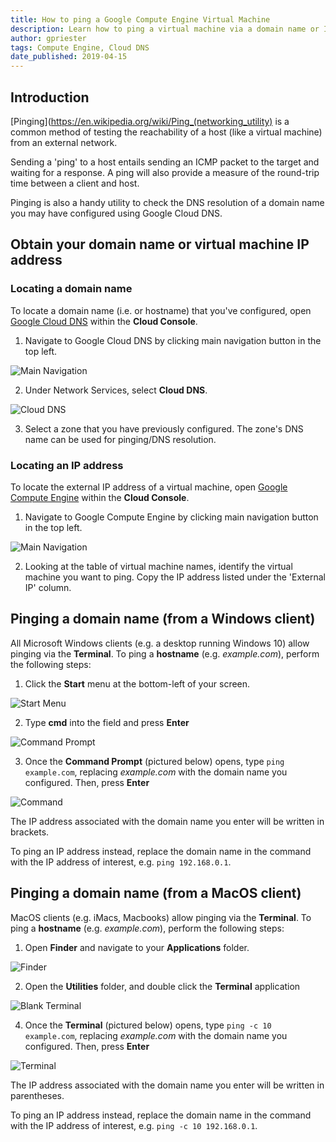 ```yaml
---
title: How to ping a Google Compute Engine Virtual Machine
description: Learn how to ping a virtual machine via a domain name or IP address
author: gpriester
tags: Compute Engine, Cloud DNS
date_published: 2019-04-15
---
```


## Introduction

[Pinging](https://en.wikipedia.org/wiki/Ping_(networking_utility) is a common method of testing the reachability of a host (like a virtual machine) from an external network.

Sending a 'ping' to a host entails sending an ICMP packet to the target and waiting for a response.  A ping will also provide a measure of the round-trip time between a client and host.

Pinging is also a handy utility to check the DNS resolution of a domain name you may have configured using Google Cloud DNS.

## Obtain your domain name or virtual machine IP address

### Locating a domain name

To locate a domain name (i.e. or hostname) that you've configured, open [Google Cloud DNS](https://console.cloud.google.com/net-services/dns/zones) within the **Cloud Console**.

1.  Navigate to Google Cloud DNS by clicking main navigation button in the top left.

![Main Navigation](https://storage.googleapis.com/gcp-community/tutorials/ping-a-google-compute-engine-virtual-machine/console_nav.png)

2.  Under Network Services, select **Cloud DNS**.

![Cloud DNS](https://storage.googleapis.com/gcp-community/tutorials/ping-a-google-compute-engine-virtual-machine/cloud_dns.png)

3.  Select a zone that you have previously configured.  The zone's DNS name can be used for pinging/DNS resolution.

### Locating an IP address

To locate the external IP address of a virtual machine, open [Google Compute Engine](https://console.cloud.google.com/compute/instances) within the **Cloud Console**.

1.  Navigate to Google Compute Engine by clicking main navigation button in the top left.

![Main Navigation](https://storage.googleapis.com/gcp-community/tutorials/ping-a-google-compute-engine-virtual-machine/console_nav.png)

2.  Looking at the table of virtual machine names, identify the virtual machine you want to ping.  Copy the IP address listed under the 'External IP' column.

## Pinging a domain name (from a Windows client)

All Microsoft Windows clients (e.g. a desktop running Windows 10) allow pinging via the **Terminal**.  To ping a **hostname** (e.g. *example.com*), perform the following steps:

1.  Click the **Start** menu at the bottom-left of your screen.

![Start Menu](https://storage.googleapis.com/gcp-community/tutorials/ping-a-google-compute-engine-virtual-machine/windows_start.png)

2.  Type **cmd** into the field and press **Enter**

![Command Prompt](https://storage.googleapis.com/gcp-community/tutorials/ping-a-google-compute-engine-virtual-machine/windows_prompt.png)

3.  Once the **Command Prompt** (pictured below) opens, type `ping example.com`, replacing *example.com* with the domain name you configured.  Then, press **Enter**

![Command](https://storage.googleapis.com/gcp-community/tutorials/ping-a-google-compute-engine-virtual-machine/windows_cmd.png)

The IP address associated with the domain name you enter will be written in brackets.

To ping an IP address instead, replace the domain name in the command with the IP address of interest, e.g. `ping 192.168.0.1`.

## Pinging a domain name (from a MacOS client)

MacOS clients (e.g. iMacs, Macbooks) allow pinging via the **Terminal**.  To ping a **hostname** (e.g. *example.com*), perform the following steps:

1.  Open **Finder** and navigate to your **Applications** folder.

![Finder](https://storage.googleapis.com/gcp-community/tutorials/ping-a-google-compute-engine-virtual-machine/mac_finder.png)

2.  Open the **Utilities** folder, and double click the **Terminal** application

![Blank Terminal](https://storage.googleapis.com/gcp-community/tutorials/ping-a-google-compute-engine-virtual-machine/mac_terminal_blank.png)

4.  Once the **Terminal** (pictured below) opens, type `ping -c 10 example.com`, replacing *example.com* with the domain name you configured.  Then, press **Enter**

![Terminal](https://storage.googleapis.com/gcp-community/tutorials/ping-a-google-compute-engine-virtual-machine/mac_terminal_example.png)

The IP address associated with the domain name you enter will be written in parentheses.

To ping an IP address instead, replace the domain name in the command with the IP address of interest, e.g. `ping -c 10 192.168.0.1`.
